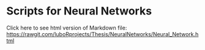 # Scripts for Neural Networks
Click here to see html version of Markdown file:
https://rawgit.com/luboRprojects/Thesis/NeuralNetworks/Neural_Network.html
